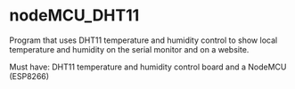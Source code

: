 # nodeMCU_DHT11
Program that uses DHT11 temperature and humidity control to show local temperature and humidity on the serial monitor and on a website.

Must have: DHT11 temperature and humidity control board and a NodeMCU (ESP8266)
